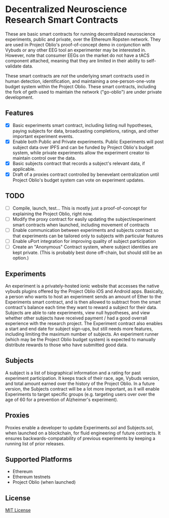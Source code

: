 # Decentralized Neuroscience Research Smart Contracts

These are basic smart contracts for running decentralized neuroscience experiments, public and private, over the Ethereum Ropsten network. They are used in Project Oblio's proof-of-concept demo in conjunction with Vybuds or any other EEG tool an experimenter may be interested in. However, note that consumer EEGs on the market do not have a tACS component attached, meaning that they are limited in their ability to self-validate data. 

These smart contracts are *not* the underlying smart contracts used in human detection, identification, and maintaining a one-person-one-vote budget system within the Project Oblio. These smart contracts, including the fork of geth used to maintain the network ("go-oblio") are under private development. 
 
## Features
- [x] Basic experiments smart contract, including listing null hypotheses, paying subjects for data, broadcasting completions, ratings, and other important experiment events. 
- [x] Enable both Public and Private experiments. Public Experiments will post subject data over IPFS and can be funded by Project Oblio's budget system, while private experiments allow the experiment creator to maintain control over the data.
- [x] Basic subjects contract that records a subject's relevant data, if applicable. 
- [x] Draft of a proxies contract controlled by benevelant centralization until Project Oblio's budget system can vote on experiment updates. 

## TODO 
- [ ] Compile, launch, test... This is mostly just a proof-of-concept for explaining the Project Oblio, right now. 
- [ ] Modify the proxy contract for easily updating the subject/experiment smart contracts when launched, including movement of contracts
- [ ] Enable communication between experiments and subjects contract so that experiments can be tailored only to subjects with particular features 
- [ ] Enable uPort integration for improving quality of subject participation
- [ ] Create an "Anonymous" Contract system, where subject identities are kept private. (This is probably best done off-chain, but should still be an option.)

## Experiments
An experiment is a privately-hosted ionic website that accesses the native vybuds plugins offered by the Project Oblio iOS and Android apps. Basically, a person who wants to host an experiment sends an amount of Ether to the Experiments smart contract, and is then allowed to subtract from the smart contract's balance each time they want to reward a subject for their data. Subjects are able to rate experiments, view null hypotheses, and view whether other subjects have received payment / had a good overrall experience with the research project. The Experiment contract also enables a start and end date for subject sign-ups, but still needs more features, including limiting the maximum number of subjects. An experiment runner (which may be the Project Oblio budget system) is expected to manually distribute rewards to those who have submitted good data. 

## Subjects
A subject is a list of biographical information and a rating for past experiment participation. It keeps track of their race, age, Vybuds version, and total amount earned over the history of the Project Oblio. In a future version, the Subjects contract will be a lot more important, as it will enable Experiments to target specific groups (e.g. targeting users over over the age of 60 for a prevention of Alzheimer's experiment). 

## Proxies
Proxies enable a developer to update Experiments.sol and Subjects.sol, when launched on a blockchain, for fluid engineering of future contracts. It ensures backwards-compatability of previous experiments by keeping a running list of prior releases. 

## Supported Platforms
* Ethereum
* Ethereum testnets
* Project Oblio (when launched)



## License
[MIT License](https://github.com/Project-Oblio/decentralized-neuroscience-research-smart-contracts/blob/master/LICENSE)


